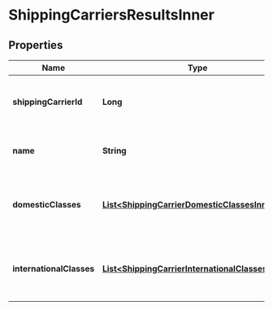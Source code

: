 

# ShippingCarriersResultsInner


## Properties

| Name | Type | Description | Notes |
|------------ | ------------- | ------------- | -------------|
|**shippingCarrierId** | **Long** | The numeric ID of this shipping carrier. |  [optional] |
|**name** | **String** | The name of this shipping carrier. |  [optional] |
|**domesticClasses** | [**List&lt;ShippingCarrierDomesticClassesInner&gt;**](ShippingCarrierDomesticClassesInner.md) | Set of domestic mail classes of this shipping carrier. |  [optional] |
|**internationalClasses** | [**List&lt;ShippingCarrierInternationalClassesInner&gt;**](ShippingCarrierInternationalClassesInner.md) | Set of international mail classes of this shipping carrier. |  [optional] |




